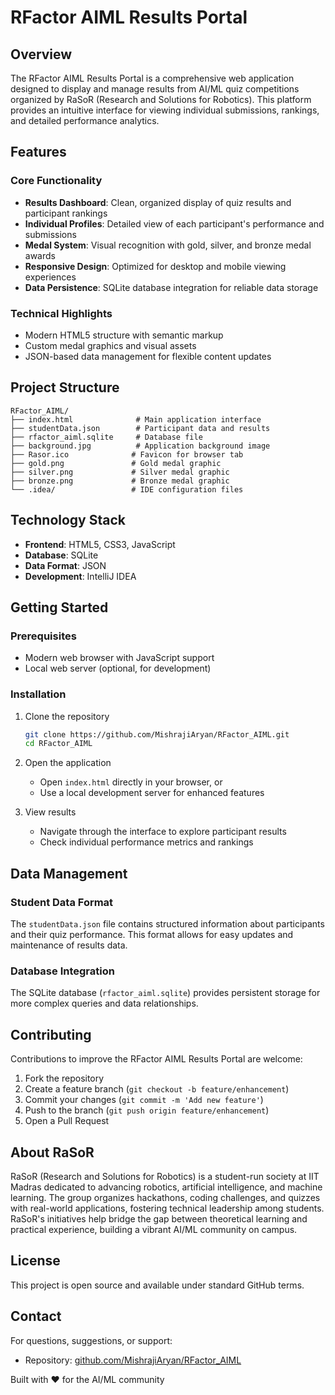 # RFactor AIML Results Portal

## Overview

The RFactor AIML Results Portal is a comprehensive web application designed to display and manage results from AI/ML quiz competitions organized by RaSoR (Research and Solutions for Robotics). This platform provides an intuitive interface for viewing individual submissions, rankings, and detailed performance analytics.

## Features

### Core Functionality

- **Results Dashboard**: Clean, organized display of quiz results and participant rankings
- **Individual Profiles**: Detailed view of each participant's performance and submissions
- **Medal System**: Visual recognition with gold, silver, and bronze medal awards
- **Responsive Design**: Optimized for desktop and mobile viewing experiences
- **Data Persistence**: SQLite database integration for reliable data storage

### Technical Highlights

- Modern HTML5 structure with semantic markup
- Custom medal graphics and visual assets
- JSON-based data management for flexible content updates

## Project Structure

```
RFactor_AIML/
├── index.html              # Main application interface
├── studentData.json        # Participant data and results
├── rfactor_aiml.sqlite     # Database file
├── background.jpg          # Application background image
├── Rasor.ico              # Favicon for browser tab
├── gold.png               # Gold medal graphic
├── silver.png             # Silver medal graphic
├── bronze.png             # Bronze medal graphic
└── .idea/                 # IDE configuration files
```

## Technology Stack

- **Frontend**: HTML5, CSS3, JavaScript
- **Database**: SQLite
- **Data Format**: JSON
- **Development**: IntelliJ IDEA

## Getting Started

### Prerequisites

- Modern web browser with JavaScript support
- Local web server (optional, for development)

### Installation

1. Clone the repository
   ```bash
   git clone https://github.com/MishrajiAryan/RFactor_AIML.git
   cd RFactor_AIML
   ```

2. Open the application
   - Open `index.html` directly in your browser, or
   - Use a local development server for enhanced features

3. View results
   - Navigate through the interface to explore participant results
   - Check individual performance metrics and rankings

## Data Management

### Student Data Format

The `studentData.json` file contains structured information about participants and their quiz performance. This format allows for easy updates and maintenance of results data.

### Database Integration

The SQLite database (`rfactor_aiml.sqlite`) provides persistent storage for more complex queries and data relationships.

## Contributing

Contributions to improve the RFactor AIML Results Portal are welcome:

1. Fork the repository
2. Create a feature branch (`git checkout -b feature/enhancement`)
3. Commit your changes (`git commit -m 'Add new feature'`)
4. Push to the branch (`git push origin feature/enhancement`)
5. Open a Pull Request

## About RaSoR

RaSoR (Research and Solutions for Robotics) is a student-run society at IIT Madras dedicated to advancing robotics, artificial intelligence, and machine learning. The group organizes hackathons, coding challenges, and quizzes with real-world applications, fostering technical leadership among students. RaSoR's initiatives help bridge the gap between theoretical learning and practical experience, building a vibrant AI/ML community on campus.

## License

This project is open source and available under standard GitHub terms.

## Contact

For questions, suggestions, or support:

- Repository: [github.com/MishrajiAryan/RFactor_AIML](https://github.com/MishrajiAryan/RFactor_AIML)

Built with ❤️ for the AI/ML community
